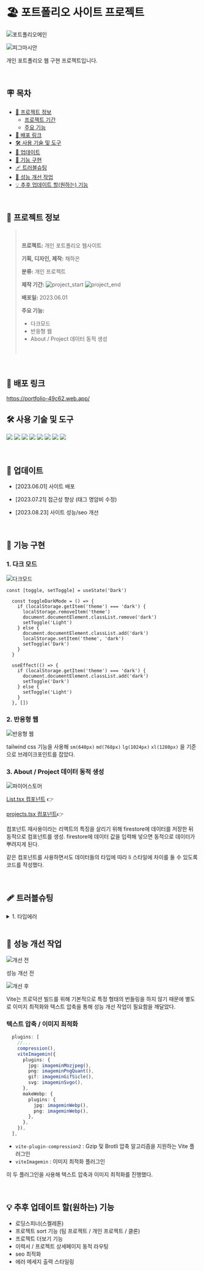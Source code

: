 # 🏖 포트폴리오 사이트 프로젝트
![포트폴리오메인](https://firebasestorage.googleapis.com/v0/b/portfolio-49c62.appspot.com/o/May-28-2023%2000-26-51.gif?alt=media&token=884c11e3-969a-40f6-92fc-c18e5ed04c2c)

![피그마시안](https://cdn.discordapp.com/attachments/619875492820025356/1122880073037516880/image.png)

개인 포트폴리오 웹 구현 프로젝트입니다.

<br/>

## 🪧 목차
- [📝 프로젝트 정보](#-프로젝트-정보)
  - [프로젝트 기간](#프로젝트-기간)
  - [주요 기능](#주요-기능)
- [🚀 배포 링크](#-배포-링크)
- [🛠 사용 기술 및 도구](#-사용-기술-및-도구)
- [🔨 업데이트](#-업데이트)
- [🎨 기능 구현](#-기능-구현)
- [🩹 트러블슈팅](#-트러블슈팅)
- [💫 성능 개선 작업](#-성능-개선-작업)
- [💡 추후 업데이트 할(원하는) 기능](#-추후-업데이트-할원하는-기능)

<br/>

## 📝 프로젝트 정보
> <br/>
>
> **프로젝트:** 개인 포트폴리오 웹사이트
>
> **기획, 디자인, 제작:** 채하은
>
> **분류:** 개인 프로젝트
>
> **제작 기간:** ![project_start](https://img.shields.io/badge/Project%20start-2023--05--23-green) ![project_end](https://img.shields.io/badge/Project%20end-2023--05--28-orange)
>
> **배포일:** 2023.06.01
>
> **주요 기능:** 
> - 다크모드
> - 반응형 웹
> - About / Project 데이터 동적 생성
> <br/>
>

<br/>

## 🚀 배포 링크
https://portfolio-49c62.web.app/

## 🛠 사용 기술 및 도구

<img src="https://img.shields.io/badge/Vite-646CFF?style=for-the-badge&logo=vite&logoColor=white"/> <img src="https://img.shields.io/badge/React-61DAFB?style=for-the-badge&logo=React&logoColor=white"/> <img src="https://img.shields.io/badge/TypeScript-3178C6?style=for-the-badge&logo=typescript&logoColor=white"/> <img src="https://img.shields.io/badge/TailwindCSS-06B6D4?style=for-the-badge&logo=tailwindcss&logoColor=white"/> <img src="https://img.shields.io/badge/Firebase-FFCA28?style=for-the-badge&logo=firebase&logoColor=white"/> <img src="https://img.shields.io/badge/StoryBook-FF4785?style=for-the-badge&logo=storybook&logoColor=white"/> <img src="https://img.shields.io/badge/Figma-F24E1E?style=for-the-badge&logo=figma&logoColor=white"/> <img src="https://img.shields.io/badge/Github-181717?style=for-the-badge&logo=github&logoColor=white"/>

<br/>

## 🔨 업데이트
- [2023.06.01] 사이트 배포

- [2023.07.21] 접근성 향상 (태그 명암비 수정)

- [2023.08.23] 사이트 성능/seo 개선

<br/>

## 🎨 기능 구현
### 1. 다크 모드
![다크모드](https://firebasestorage.googleapis.com/v0/b/portfolio-49c62.appspot.com/o/May-28-2023%2022-48-27.gif?alt=media&token=427d2e6c-8eeb-4eb0-ba51-ea8c2cc753c2)
```tsx
const [toggle, setToggle] = useState('Dark')

  const toggleDarkMode = () => {
    if (localStorage.getItem('theme') === 'dark') {
      localStorage.removeItem('theme')
      document.documentElement.classList.remove('dark')
      setToggle('Light')
    } else {
      document.documentElement.classList.add('dark')
      localStorage.setItem('theme', 'dark')
      setToggle('Dark')
    }
  }

  useEffect(() => {
    if (localStorage.getItem('theme') === 'dark') {
      document.documentElement.classList.add('dark')
      setToggle('Dark')
    } else {
      setToggle('Light')
    }
  }, [])
```

### 2. 반응형 웹
![반응형 웹](https://firebasestorage.googleapis.com/v0/b/portfolio-49c62.appspot.com/o/May-28-2023%2022-50-18.gif?alt=media&token=a8605fd3-68da-4786-8a44-a924bb7463eb)

tailwind css 기능을 사용해 `sm(640px)` `md(768px)` `lg(1024px)` `xl(1280px)` 을 기준으로 브레이크포인트를 잡았다.

### 3. About / Project 데이터 동적 생성
![파이어스토어](https://firebasestorage.googleapis.com/v0/b/portfolio-49c62.appspot.com/o/%E1%84%89%E1%85%B3%E1%84%8F%E1%85%B3%E1%84%85%E1%85%B5%E1%86%AB%E1%84%89%E1%85%A3%E1%86%BA%202023-05-28%20%E1%84%8B%E1%85%A9%E1%84%92%E1%85%AE%2010.54.40.png?alt=media&token=7c97ebb9-571c-4cbb-833b-05364f91c0d8)

[List.tsx 컴포넌트](https://github.com/chaehaeun/my-portfolio/blob/main/src/components/UI/List/List.tsx) 👉

[projects.tsx 컴포넌트](https://github.com/chaehaeun/my-portfolio/blob/main/src/components/UI/Project/Project.tsx)👉

컴포넌트 재사용이라는 리액트의 특징을 살리기 위해 firestore에 데이터를 저장한 뒤 동적으로 컴포넌트를 생성. firestore에 데이터 값을 입력해 넣으면 동적으로 데이터가 뿌려지게 된다.

같은 컴포넌트를 사용하면서도 데이터들의 타입에 따라 li 스타일에 차이를 둘 수 있도록 코드를 작성했다.

<br/>

## 🩹 트러블슈팅
<details>
<summary> 1. 타입에러 </summary>
- 임시로 지정해놓은 데이터 타입 any를 수정하는 과정에서 무한 타입에러와 마주함.

```tsx
const [aboutData, setAboutData] = useState<any>([])
```
를
```tsx
const [projectData, setProjectData] = useState<DocumentData[]>([]); // DocumentData[]는 firestore 자체에서 지원하는 타입
```
로 수정했으나, 

> '(data: DataType, index: number) => JSX.Element' 형식의 인수는 '(value: DocumentData, index: number, array: DocumentData[]) => Element' 형식의 매개 변수에 할당될 수 없습니다.
  'data' 및 'value' 매개 변수의 형식이 호환되지 않습니다.
    'DocumentData' 형식에 'DataType' 형식의 projects, date, description, techStack 외 2개 속성이 없습니다.ts(2345)
(parameter) data: DataType

라는 에러와 함께 여전히 문제가 해결되지 않았다.

원인을 찾아본 결과 DocumentData 형식은 DataType의 필수 속성인 projects, date, description, techStack 외에 다른 속성을 갖지 않기 때문이었다.

```tsx
interface DataType extends DocumentData {
  projects: string
  date: string
  description: string
  techStack: string[]
  tag: string[]
  github?: string
  notion?: string
  imgURL: string
  deploy?: string
} // 
```
DataType를 DocumentData를 상속하도록 확장하여 DataType이 DocumentData의 모든 속성을 포함하면서 추가적인 속성을 정의할 수 있게 변경했다.

```tsx
const querySnapshot = await getDocs(projectQuery)
const dataQuery = querySnapshot.docs.map(doc => doc.data() as DataType)
```

또, dataQuery에서 doc.data()를 as DataType로 형변환하여 타입을 맞추어 data prop으로 사용되는 데이터의 타입을 DataType로 일치시켰다.

</details>

<br/>

## 💫 성능 개선 작업
![개선 전](https://cdn.discordapp.com/attachments/619875492820025356/1143738820387405884/image.png)

성능 개선 전

![개선 후](https://cdn.discordapp.com/attachments/619875492820025356/1143878503251591370/image.png)

Vite는 프로덕션 빌드를 위해 기본적으로 특정 형태의 번들링을 하지 않기 때문에 별도로 이미지 최적화와 텍스트 압축을 통해 성능 개선 작업이 필요함을 깨달았다.

### 텍스트 압축 / 이미지 최적화

```ts
  plugins: [
    //...
    compression(),
    viteImagemin({
      plugins: {
        jpg: imageminMozjpeg(),
        png: imageminPngQuant(),
        gif: imageminGifSicle(),
        svg: imageminSvgo(),
      },
      makeWebp: {
        plugins: {
          jpg: imageminWebp(),
          png: imageminWebp(),
        },
      },
    }),
  ],
```
- `vite-plugin-compression2` : Gzip 및 Brotli 압축 알고리즘을 지원하는 Vite 플러그인
- `viteImagemin` : 이미지 최적화 플러그인

이 두 플러그인을 사용해 텍스트 압축과 이미지 최적화를 진행했다.


<br/>

## 💡 추후 업데이트 할(원하는) 기능
- 로딩스피너(스켈레톤)
- 프로젝트 sort 기능 (팀 프로젝트 / 개인 프로젝트 / 클론)
- 프로젝트 더보기 기능
- 이력서 / 프로젝트 상세페이지 동적 라우팅
- seo 최적화
- 에러 메세지 출력 스타일링